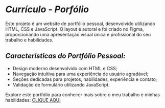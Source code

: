 # ***Currículo - Porfólio***

Este projeto é um website de portfólio pessoal, desenvolvido utilizando HTML, CSS e JavaScript. O layout é autoral e foi criado no Figma, proporcionando uma apresentação visual única e profissional do seu trabalho e habilidades.

## ***Características do Portfólio Pessoal:***

- Design moderno desenvolvido com HTML e CSS;
- Navegação intuitiva para uma experiência de usuário agradável;
- Seções dedicadas para projetos, habilidades, experiência e contato;
- Validação de formulário utilizando JavaScript.

Explore este portfólio para conhecer mais sobre o meu trabalho e minhas habilidades: <a href="https://curriculo-portfolio-seven.vercel.app/">CLIQUE AQUI</a>
